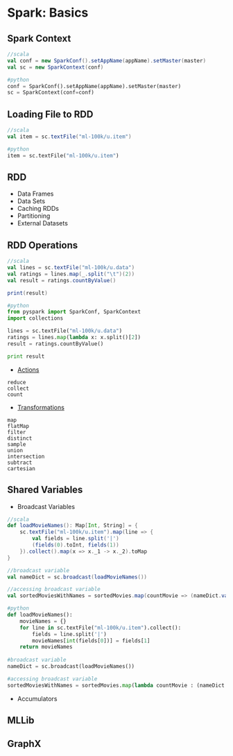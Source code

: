 # Spark: Basics

## Spark Context
```scala
//scala
val conf = new SparkConf().setAppName(appName).setMaster(master)
val sc = new SparkContext(conf)
```
```python
#python
conf = SparkConf().setAppName(appName).setMaster(master)
sc = SparkContext(conf=conf)
```

## Loading File to RDD
```scala
//scala
val item = sc.textFile("ml-100k/u.item")
```
```python
#python
item = sc.textFile("ml-100k/u.item")
```

## RDD
- Data Frames
- Data Sets
- Caching RDDs
- Partitioning
- External Datasets

## RDD Operations
```scala
//scala
val lines = sc.textFile("ml-100k/u.data")
val ratings = lines.map(_.split("\t")(2))
val result = ratings.countByValue()

print(result)
```
```python
#python
from pyspark import SparkConf, SparkContext
import collections

lines = sc.textFile("ml-100k/u.data")
ratings = lines.map(lambda x: x.split()[2])
result = ratings.countByValue()

print result
```
- [Actions](https://spark.apache.org/docs/latest/programming-guide.html#actions)
```
reduce
collect
count
```
- [Transformations](https://spark.apache.org/docs/latest/programming-guide.html#transformations)
```
map
flatMap
filter
distinct
sample
union
intersection
subtract
cartesian
```

## Shared Variables
- Broadcast Variables
```scala
//scala
def loadMovieNames(): Map[Int, String] = {
    sc.textFile("ml-100k/u.item").map(line => { 
        val fields = line.split('|')
        (fields(0).toInt, fields(1))
    }).collect().map(x => x._1 -> x._2).toMap
}

//broadcast variable
val nameDict = sc.broadcast(loadMovieNames())

//accessing broadcast variable
val sortedMoviesWithNames = sortedMovies.map(countMovie => (nameDict.value(countMovie._2), countMovie._1) )
```
```python
#python
def loadMovieNames():
    movieNames = {}
    for line in sc.textFile("ml-100k/u.item").collect():
        fields = line.split('|')
        movieNames[int(fields[0])] = fields[1]
    return movieNames
    
#broadcast variable
nameDict = sc.broadcast(loadMovieNames())

#accessing broadcast variable
sortedMoviesWithNames = sortedMovies.map(lambda countMovie : (nameDict.value[countMovie[1]], countMovie[0]))
```
- Accumulators

## MLLib 

## GraphX
